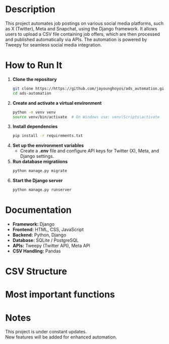 

# Description
This project automates job postings on various social media platforms, such as X (Twitter), Meta and Snapchat, using the Django framework. It allows users to upload a CSV file containing job offers, which are then processed and published automatically via APIs. The automation is powered by Tweepy for seamless social media integration.

# How to Run It
1. **Clone the repository**  
   ```sh
   git clone https://https://github.com/jayounghoyos/ads_automation.git
   cd ads-automation
2. **Create and activate a virtual environment**
    ```sh
    python -m venv venv
    source venv/bin/activate  # On Windows use: venv\Scripts\activate
3. **Install dependencies**
    ```sh
    pip install -r requirements.txt
4. **Set up the environment variables**
   * Create a **.env** file and configure API keys for Twitter (X), Meta, and Django settings.
5. **Run database migratiions**
    ```sh
    python manage.py migrate
6. **Start the Django server**
    ```sh
    python manage.py runserver
# Documentation
* **Framework:** Django
* **Frontend:** HTML, CSS, JavaScript
* **Backend:** Python, Django
* **Database:** SQLite / PostgreSQL
* **APIs:** Tweepy (Twitter API), Meta API
* **CSV Handling:** Pandas

# CSV Structure

# Most important functions

# Notes  
This project is under constant updates.  
New features will be added for enhanced automation.
